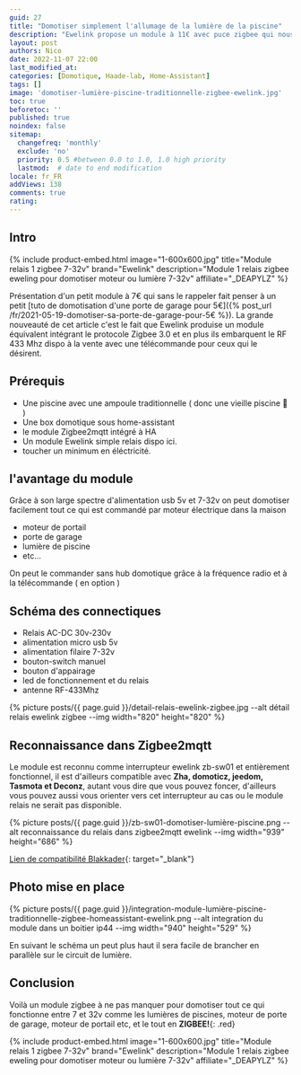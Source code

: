 ```yaml
---
guid: 27
title: "Domotiser simplement l'allumage de la lumière de la piscine"
description: "Ewelink propose un module à 11€ avec puce zigbee qui nous permet de domotiser la lumière traditionnelle d'une piscine"
layout: post
authors: Nico
date: 2022-11-07 22:00
last_modified_at: 
categories: [Domotique, Haade-lab, Home-Assistant]
tags: []
image: 'domotiser-lumière-piscine-traditionnelle-zigbee-ewelink.jpg'
toc: true
beforetoc: ''
published: true
noindex: false
sitemap:
  changefreq: 'monthly'
  exclude: 'no'
  priority: 0.5 #between 0.0 to 1.0, 1.0 high priority
  lastmod:  # date to end modification
locale: fr_FR
addViews: 138
comments: true
rating:  
---
```


## Intro

{% include product-embed.html image="1-600x600.jpg" title="Module relais 1 zigbee 7-32v" brand="Ewelink" description="Module 1 relais zigbee eweling pour domotiser moteur ou lumière 7-32v" affiliate="_DEAPYLZ" %}

Présentation d'un petit module à 7€ qui sans le rappeler fait penser à un petit [tuto de domotisation d'une porte de garage pour 5€]({% post_url /fr/2021-05-19-domotiser-sa-porte-de-garage-pour-5€ %}).
La grande nouveauté de cet article c'est le fait que Ewelink produise un module équivalent intégrant le protocole Zigbee 3.0 et en plus ils embarquent le RF 433 Mhz dispo à la vente avec une télécommande pour ceux qui le désirent.

## Prérequis
- Une piscine avec une ampoule traditionnelle ( donc une vieille piscine 🤪 )
- Une box domotique sous home-assistant
- le module Zigbee2mqtt intégré à HA
- Un module Ewelink simple relais dispo ici.
- toucher un minimum en éléctricité.

## l'avantage du module

Grâce à son large spectre d'alimentation usb 5v et 7-32v
on peut domotiser facilement tout ce qui est commandé par moteur électrique dans la maison
- moteur de portail
- porte de garage
- lumière de piscine
- etc...

On peut le commander sans hub domotique grâce à la fréquence radio et à la télécommande ( en option )

## Schéma des connectiques

- Relais AC-DC 30v-230v
- alimentation micro usb 5v
- alimentation filaire 7-32v
- bouton-switch manuel
- bouton d'appairage
- led de fonctionnement et du relais
- antenne RF-433Mhz

{% picture posts/{{ page.guid }}/detail-relais-ewelink-zigbee.jpg --alt détail relais ewelink zigbee --img width="820" height="820" %}

## Reconnaissance dans Zigbee2mqtt

Le module est reconnu comme interrupteur ewelink zb-sw01 et entièrement fonctionnel, il est d'ailleurs compatible avec **Zha, domoticz, jeedom, Tasmota et Deconz**, autant vous dire que vous pouvez foncer, d'ailleurs vous pouvez aussi vous orienter vers cet interrupteur au cas ou le module relais ne serait pas disponible.

{% picture posts/{{ page.guid }}/zb-sw01-domotiser-lumière-piscine.png --alt reconnaissance du relais dans zigbee2mqtt ewelink --img width="939" height="686" %}

[Lien de compatibilité Blakkader](https://zigbee.blakadder.com/eWeLink_ZB-SW015.html){: target="_blank"}

## Photo mise en place

{% picture posts/{{ page.guid }}/integration-module-lumière-piscine-traditionnelle-zigbee-homeassistant-ewelink.png --alt integration du module dans un boitier ip44 --img width="940" height="529" %}

En suivant le schéma un peut plus haut il sera facile de brancher en parallèle sur le circuit de lumière.

## Conclusion
Voilà un module zigbee à ne pas manquer pour domotiser tout ce qui fonctionne entre 7 et 32v comme les lumières de piscines, moteur de porte de garage, moteur de portail etc, et le tout en **ZIGBEE!**{: .red}

{% include product-embed.html image="1-600x600.jpg" title="Module relais 1 zigbee 7-32v" brand="Ewelink" description="Module 1 relais zigbee eweling pour domotiser moteur ou lumière 7-32v" affiliate="_DEAPYLZ" %}
